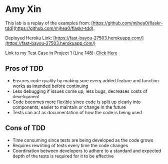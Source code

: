 # Amy Xin

This lab is a replay of the examples from: [https://github.com/mjhea0/flaskr-tdd](https://github.com/mjhea0/flaskr-tdd).

Deployed Heroku Link: [https://fast-bayou-27503.herokuapp.com/](https://fast-bayou-27503.herokuapp.com/)

Link to my Test Case in Project 1 (Line 148): [Click Here](https://github.com/ECE444-2022Fall/project-1-web-application-design-education-pathways-group-7-waterfall/blob/main/Education_Pathways/tests/test_app.py)

## Pros of TDD
- Ensures code quality by making sure every added feature and function works as intended before continuing
- Less debugging if issues come up, less bugs, decreases costs of development
- Code becomes more flexible since code is split up clearly into components, easier to maintain or change in the future
- Tests can act as documentation of how the code is being used

## Cons of TDD
- Time consuming since tests are being developed as the code grows
- Requires rewriting of tests every time the code changes
- Coordination between developers to adhere to a standard and expected depth of the tests is required for it to be effective
